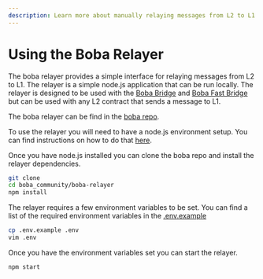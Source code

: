 ```yaml
---
description: Learn more about manually relaying messages from L2 to L1
---
```


# Using the Boba Relayer

The boba relayer provides a simple interface for relaying messages from L2 to L1. The relayer is a simple node.js application that can be run locally. The relayer is designed to be used with the [Boba Bridge](./bridge-l1-and-l2/standard-bridge.md) and [Boba Fast Bridge](./bridge-l1-and-l2/fast-bridge.md) but can be used with any L2 contract that sends a message to L1.

The boba relayer can be find in the [boba repo](https://github.com/bobanetwork/boba/tree/develop/boba_community/boba-relayer).

To use the relayer you will need to have a node.js environment setup. You can find instructions on how to do that [here](https://nodejs.org/en/download/).

Once you have node.js installed you can clone the boba repo and install the relayer dependencies.

```bash
git clone
cd boba_community/boba-relayer
npm install
```

The relayer requires a few environment variables to be set. You can find a list of the required environment variables in the [.env.example](https://github.com/bobanetwork/boba/tree/develop/boba_community/boba-relayer/.env.example)

```bash
cp .env.example .env
vim .env
```

Once you have the environment variables set you can start the relayer.

```bash
npm start
```
